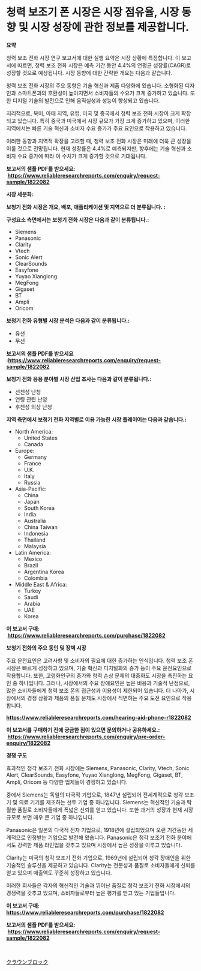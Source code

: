 <p><h1>청력 보조기 폰 시장은 시장 점유율, 시장 동향 및 시장 성장에 관한 정보를 제공합니다.</h1></p><p><strong>요약</strong></p>
<p><p>청력 보조 전화 시장 연구 보고서에 대한 실행 요약은 시장 상황에 특정합니다. 이 보고서에 따르면, 청력 보조 전화 시장은 예측 기간 동안 4.4%의 연평균 성장률(CAGR)로 성장할 것으로 예상됩니다. 시장 동향에 대한 간략한 개요는 다음과 같습니다. </p><p>청력 보조 전화 시장의 주요 동향은 기술 혁신과 제품 다양화에 있습니다. 소형화된 디자인과 스마트폰과의 호환성이 높아지면서 소비자들의 수요가 크게 증가하고 있습니다. 또한 디지털 기술의 발전으로 인해 음직실성과 성능이 향상되고 있습니다.</p><p>지리적으로, 북미, 아태 지역, 유럽, 미국 및 중국에서 청력 보조 전화 시장이 크게 확장되고 있습니다. 특히 중국과 미국에서 시장 규모가 가장 크게 증가하고 있으며, 이러한 지역에서는 빠른 기술 혁신과 소비자 수요 증가가 주요 요인으로 작용하고 있습니다.</p><p>이러한 동향과 지역적 확장을 고려할 때, 청력 보조 전화 시장은 미래에 더욱 큰 성장을 이룰 것으로 전망됩니다. 현재 성장률은 4.4%로 예측되지만, 향후에는 기술 혁신과 소비자 수요 증가에 따라 이 수치가 크게 증가할 것으로 기대됩니다.</p></p>
<p><strong>보고서의 샘플 PDF를 받으세요: &nbsp;<a href="https://www.reliableresearchreports.com/enquiry/request-sample/1822082">https://www.reliableresearchreports.com/enquiry/request-sample/1822082</a></strong></p>
<p><strong>시장 세분화:</strong></p>
<p><strong> 보청기 전화 시장은 개요, 배포, 애플리케이션 및 지역으로 더 분류됩니다. :</strong></p>
<p><strong>구성요소 측면에서는 보청기 전화 시장은 다음과 같이 분류됩니다.:</strong></p>
<p><ul><li>Siemens</li><li>Panasonic</li><li>Clarity</li><li>Vtech</li><li>Sonic Alert</li><li>ClearSounds</li><li>Easyfone</li><li>Yuyao Xianglong</li><li>MegFong</li><li>Gigaset</li><li>BT</li><li>Ampli</li><li>Oricom</li></ul></p>
<p><strong> 보청기 전화 유형별 시장 분석은 다음과 같이 분류됩니다.:</strong></p>
<p><ul><li>유선</li><li>무선</li></ul></p>
<p><strong>보고서의 샘플 PDF를 받으세요 :<a href="https://www.reliableresearchreports.com/enquiry/request-sample/1822082">https://www.reliableresearchreports.com/enquiry/request-sample/1822082</a></strong></p>
<p><strong> 보청기 전화 응용 분야별 시장 산업 조사는 다음과 같이 분류됩니다.:</strong></p>
<p><ul><li>선천성 난청</li><li>연령 관련 난청</li><li>후천성 외상 난청</li></ul></p>
<p><strong>지역 측면에서 보청기 전화 지역별로 이용 가능한 시장 플레이어는 다음과 같습니다.:</strong></p>
<p><ul>
    <li>
        North America:
        <ul>
            <li>United States</li>
            <li>Canada</li>
        </ul>
    </li>
    <li>
        Europe:
        <ul>
            <li>Germany</li>
            <li>France</li>
            <li>U.K.</li>
            <li>Italy</li>
            <li>Russia</li>
        </ul>
    </li>
    <li>
        Asia-Pacific:
        <ul>
            <li>China</li>
            <li>Japan</li>
            <li>South Korea</li>
            <li>India</li>
            <li>Australia</li>
            <li>China Taiwan</li>
            <li>Indonesia</li>
            <li>Thailand</li>
            <li>Malaysia</li>
        </ul>
    </li>
    <li>
        Latin America:
        <ul>
            <li>Mexico</li>
            <li>Brazil</li>
            <li>Argentina Korea</li>
            <li>Colombia</li>
        </ul>
    </li>
    <li>
        Middle East & Africa:
        <ul>
            <li>Turkey</li>
            <li>Saudi</li>
            <li>Arabia</li>
            <li>UAE</li>
            <li>Korea</li>
        </ul>
    </li>
    </ul></p>
<p><strong>이 보고서 구매: &nbsp;<a href="https://www.reliableresearchreports.com/purchase/1822082">https://www.reliableresearchreports.com/purchase/1822082</a></strong></p>
<p><strong>보청기 전화의 주요 동인 및 장벽 시장</strong></p>
<p><p>주요 운전요인은 고려사항 및 소비자의 필요에 대한 증가하는 인식입니다. 청력 보조 폰 시장은 빠르게 성장하고 있으며, 기술 혁신과 디지털화의 증가 등이 주요 운전요인으로 작용합니다. 또한, 고령화인구의 증가와 청력 손상 문제의 대중화도 시장을 촉진하는 요인 중 하나입니다. 그러나, 시장에서의 주요 장애요인은 높은 비용과 기술적 난점으로, 많은 소비자들에게 청력 보조 폰의 접근성과 이용성이 제한되어 있습니다. 더 나아가, 시장에서의 경쟁 상황과 제품의 품질 문제도 시장에서 직면하는 주요 도전 요인으로 작용합니다.</p></p>
<p><strong><a href="https://www.reliableresearchreports.com/hearing-aid-phone-r1822082">https://www.reliableresearchreports.com/hearing-aid-phone-r1822082</a></strong></p>
<p><strong>이 보고서를 구매하기 전에 궁금한 점이 있으면 문의하거나 공유하세요.: &nbsp;<a href="https://www.reliableresearchreports.com/enquiry/pre-order-enquiry/1822082">https://www.reliableresearchreports.com/enquiry/pre-order-enquiry/1822082</a></strong></p>
<p><strong>경쟁 구도</strong></p>
<p><p>효과적인 청각 보조기 전화 시장에는 Siemens, Panasonic, Clarity, Vtech, Sonic Alert, ClearSounds, Easyfone, Yuyao Xianglong, MegFong, Gigaset, BT, Ampli, Oricom 등 다양한 업체들이 경쟁하고 있습니다. </p><p>중에서 Siemens는 독일의 다국적 기업으로, 1847년 설립되어 전세계적으로 청각 보조기 및 의료 기기를 제조하는 선두 기업 중 하나입니다. Siemens는 혁신적인 기술과 탁월한 품질로 소비자들에게 폭넓은 신뢰를 얻고 있습니다. 또한 과거의 성장과 현재 시장 규모로 보면 매우 큰 기업 중 하나입니다.</p><p>Panasonic은 일본의 다국적 전자 기업으로, 1918년에 설립되었으며 오랜 기간동안 세계적으로 인정받는 기업으로 발전해 왔습니다. Panasonic은 청각 보조기 전화 분야에서도 강력한 제품 라인업을 갖추고 있으며 시장에서 높은 성장을 이루고 있습니다.</p><p>Clarity는 미국의 청각 보조기 전화 기업으로, 1969년에 설립되어 청각 장애인을 위한 기술적인 솔루션을 제공하고 있습니다. Clarity는 전문성과 품질로 소비자들에게 신뢰를 얻고 있으며 매출액도 꾸준히 성장하고 있습니다.</p><p>이러한 회사들은 각자의 혁신적인 기술과 뛰어난 품질로 청각 보조기 전화 시장에서의 경쟁력을 갖추고 있으며, 소비자들로부터 높은 평가를 받고 있는 기업들입니다.</p></p>
<p><strong>이 보고서 구매: &nbsp; <a href="https://www.reliableresearchreports.com/purchase/1822082">https://www.reliableresearchreports.com/purchase/1822082</a></strong></p>
<p><strong>보고서의 샘플 PDF를 받으세요: &nbsp;<a href="https://www.reliableresearchreports.com/enquiry/request-sample/1822082">https://www.reliableresearchreports.com/enquiry/request-sample/1822082</a></strong><strong></strong></p>
<p>&nbsp;</p>
<p><p><a href="https://github.com/zekaoe592392/Market-Research-Report-List-1/blob/main/536499132937.md">クラウンブロック</a></p></p>